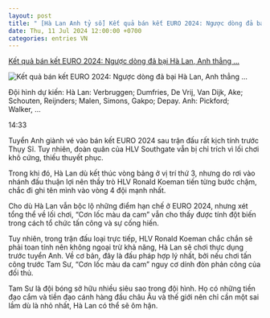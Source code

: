 ```yaml
---
layout: post
title: " [Hà Lan Anh tỷ số] Kết quả bán kết EURO 2024: Ngược dòng đả bại Hà Lan, Anh thẳng ..."
date: Thu, 11 Jul 2024 12:00:00 +0700
categories: entries VN
---
```

[Kết quả bán kết EURO 2024: Ngược dòng đả bại Hà Lan, Anh thẳng ...](https://vov.vn/the-thao/ket-qua-ban-ket-euro-2024-nguoc-dong-da-bai-ha-lan-anh-thang-tien-chung-ket-post1106960.vov)

![Kết quả bán kết EURO 2024: Ngược dòng đả bại Hà Lan, Anh thẳng ...](https://vov-media.emitech.vn/sites/default/files/styles/og_image/public/2024-07/2024-07-10t205148z_613857354_up1ek7a1lyagk_rtrmadp_3_soccer-euro-nld-eng-report.jpeg.jpg?v=1720753344)

Đội hình dự kiến: Hà Lan: Verbruggen; Dumfries, De Vrij, Van Dijk, Ake; Schouten, Reijnders; Malen, Simons, Gakpo; Depay. Anh: Pickford; Walker, ...

14:33

Tuyển Anh giành vé vào bán kết EURO 2024 sau trận đấu rất kịch tính trước Thụy Sĩ. Tuy nhiên, đoàn quân của HLV Southgate vẫn bị chỉ trích vì lối chơi khô cứng, thiếu thuyết phục.

Trong khi đó, Hà Lan dù kết thúc vòng bảng ở vị trí thứ 3, nhưng do rơi vào nhánh đấu thuận lợi nên thầy trò HLV Ronald Koeman tiến từng bước chậm, chắc đi ghi tên mình vào vòng 4 đội mạnh nhất.

Cho dù Hà Lan vẫn bộc lộ những điểm hạn chế ở EURO 2024, nhưng xét tổng thể về lối chơi, “Cơn lốc màu da cam” vẫn cho thấy được tính đột biến trong cách tổ chức tấn công và sự cống hiến.

Tuy nhiên, trong trận đấu loại trực tiếp, HLV Ronald Koeman chắc chắn sẽ phải toan tính nên không ngoại trừ khả năng, Hà Lan sẽ chơi thực dụng trước tuyển Anh. Về cơ bản, đây là đấu pháp hợp lý nhất, bởi nếu chơi tấn công trước Tam Sư, “Cơn lốc màu da cam” nguy cơ dính đòn phản công của đối thủ.

Tam Sư là đội bóng sở hữu nhiều siêu sao trong đội hình. Họ có những tiền đạo cắm và tiền đạo cánh hàng đầu châu Âu và thế giới nên chỉ cần một sai lầm dù là nhỏ nhất, Hà Lan có thể sẽ ôm hận.

